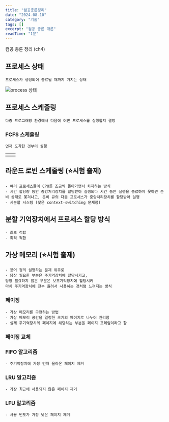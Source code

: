 ```yaml
---
title: "컴공총론정리"
date: "2024-08-10"
category: "기술"
tags: []
excerpt: "컴공 총론 개론"
readTime: "1분"
---
```


컴공 총론 정리 (ch4)
<!--more-->

## 프로세스 상태
    프로세스가 생성되어 종료될 때까지 거치는 상태
![process 상태](https://github.com/user-attachments/assets/4682dcc7-88b0-4d63-832a-8cf561be9a82)

## 프로세스 스케줄링
    다중 프로그래밍 환경에서 다음에 어떤 프로세스를 실행할지 결정

### FCFS 스케줄링
    먼저 도착한 것부터 실행

|||
|--|--|
|||

## 라운드 로빈 스케줄링 (⭐시험 출제) 
    - 여러 프로세스들이 CPU를 조금씩 돌아가면서 차지하는 방식
    - 시간 할당량 동안 중앙처리장치를 할당받아 실행되다 시간 동안 실행을 종료하지 못하면 준비 상태로 쫓겨나고, 준비 큐의 다음 프로세스가 중앙처리장치를 할당받아 실행 
    - 시분할 시스템 (잦은 context-switching 문제점)

## 분할 기억장치에서 프로세스 할당 방식
    - 최초 적합
    - 최적 적합

## 가상 메모리 (⭐시험 출제)
    - 용어 정의 설명하는 문제 위주로 
    - 당장 필요한 부분은 주기억장치에 할당시키고, 
    당장 필요하지 않은 부분은 보조기억장치에 할당시켜
    마치 주기억장치에 전부 올려서 사용하는 것처럼 느껴지는 방식

### 페이징
    - 가상 메모리를 구현하는 방법
    - 가상 메모리 공간을 일정한 크기의 페이지로 나누어 관리함
    - 실제 주기억장치의 페이지에 해당하는 부분을 페이지 프레임이라고 함 

### 페이징 교체

### FIFO 알고리즘
    - 주기억장치에 가장 먼저 올라온 페이지 제거

### LRU 알고리즘
    - 가장 최근에 사용되지 않은 페이지 제거

### LFU 알고리즘
    - 사용 빈도가 가장 낮은 페이지 제거
